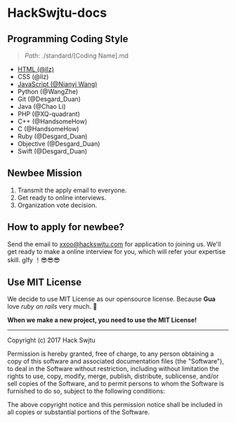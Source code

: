 # HackSwjtu-docs

## Programming Coding Style

> *Path*: ./standard/[Coding Name].md

* [HTML (@llz)](standard/HTML.md)
* CSS (@llz)
* [JavaScript (@Nianyi Wang)](standard/JavaScript.md)
* Python (@WangZhe)
* Git (@Desgard_Duan)
* Java (@Chao Li)
* PHP (@XQ-quadrant)
* C++ (@HandsomeHow)
* C (@HandsomeHow)
* Ruby (@Desgard_Duan)
* Objective (@Desgard_Duan)
* Swift (@Desgard_Duan)

## Newbee Mission

1. Transmit the apply email to everyone. 
2. Get ready to online interviews.
3. Organization vote decision.

## How to apply for newbee?

Send the email to [xxoo@hackswjtu.com](maito:xxoo@hackswjtu.com) for application to joining us. We'll get ready to make a online interview for you, which will refer your expertise skill. glfy ！😎😎😎

## Use MIT License

We decide to use MIT License as our opensource license. Because **Gua** love *ruby on rails* very much. 👀

**When we make a new project, you need to use the MIT License!**

---

Copyright (c) 2017 Hack Swjtu

Permission is hereby granted, free of charge, to any person obtaining a copy
of this software and associated documentation files (the "Software"), to deal
in the Software without restriction, including without limitation the rights
to use, copy, modify, merge, publish, distribute, sublicense, and/or sell
copies of the Software, and to permit persons to whom the Software is
furnished to do so, subject to the following conditions:

The above copyright notice and this permission notice shall be included in all
copies or substantial portions of the Software. 



